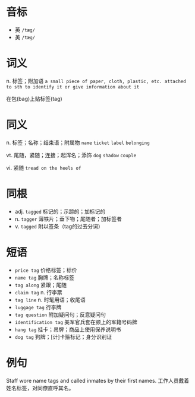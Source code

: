 # 音标

- 英 `/tæg/`
- 美 `/tæɡ/`

# 词义

n. 标签；附加语
`a small piece of paper, cloth, plastic, etc. attached to sth to identify it or give information about it`



在包(bag)上贴标签(tag)

# 同义

n. 标签；名称；结束语；附属物
`name` `ticket` `label` `belonging`

vt. 尾随，紧随；连接；起浑名；添饰
`dog` `shadow` `couple`

vi. 紧随
`tread on the heels of`

# 同根

- adj. `tagged` 标记的；示踪的；加标记的
- n. `tagger` 薄铁片；垂下物；尾随者；加标签者
- v. `tagged` 附以签条（tag的过去分词）

# 短语

- `price tag` 价格标签；标价
- `name tag` 胸牌；名称标签
- `tag along` 紧跟；尾随
- `claim tag` n. 行李票
- `tag line` n. 时髦用语；收尾语
- `luggage tag` 行李牌
- `tag question` 附加疑问句；反意疑问句
- `identification tag` 美军官兵套在颈上的军籍号码牌
- `hang tag` 挂卡；吊牌；商品上使用保养说明书
- `dog tag` 狗牌；[计]卡箍标记；身分识别证

# 例句

Staff wore name tags and called inmates by their first names.
工作人员戴着姓名标签，对同僚直呼其名。


